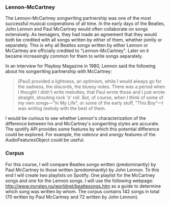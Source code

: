### Lennon-McCartney

The Lennon-McCartney songwriting partnership was one of the most successful musical cooperations of all time. In the early days of the Beatles, John Lennon and Paul McCartney would often collaborate on songs extensively. As teenagers, they had made an agreement that they would both be credited with all songs written by either of them, whether jointly or separately. This is why all Beatles songs written by either Lennon or McCartney are officially credited to "Lennon-McCartney". Later on it became increasingly common for them to write songs separately. 

In an interview for Playboy Magazine in 1980, Lennon said the following about his songwriting partnership with McCartney:

> [Paul] provided a lightness, an optimism, while I would always go for the sadness, the discords, the bluesy notes. There was a period when I thought I didn't write melodies, that Paul wrote those and I just wrote straight, shouting rock 'n' roll. But, of course, when I think of some of my own songs—"In My Life", or some of the early stuff, "This Boy"—I was writing melody with the best of them.
  
I would be curious to see whether Lennon's characterization of the difference between his and McCartney's songwriting styles are accurate. The spotify API provides some features by which this potential difference could be explored. For example, the *valence* and *energy* features of the AudioFeaturesObject could be useful.

### Corpus

For this course, I will compare Beatles songs written (predominantly) by Paul McCartney to those written (predominantly) by John Lennon. To this end I will create two playlists on Spotify. One playlist for the McCartney songs and one for the Lennon songs. I will use the following webpage: http://www.myrsten.nu/worldnet/beatlesongs.htm as a guide to determine which song was written by whom. The corpus contains 142 songs in total (70 written by Paul McCartney and 72 written by John Lennon).
